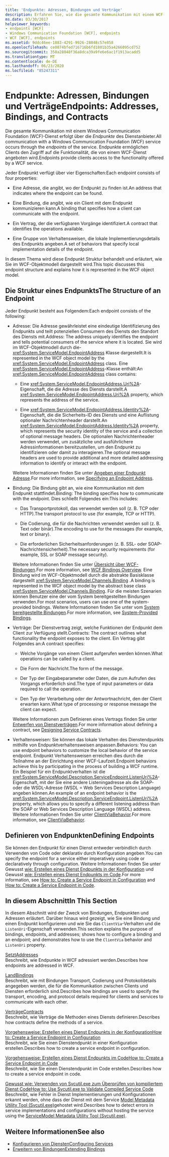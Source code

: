 ```yaml
---
title: 'Endpunkte: Adressen, Bindungen und Verträge'
description: Erfahren Sie, wie die gesamte Kommunikation mit einem WCF-Dienst über die Dienst Endpunkte erfolgt, die Clients Zugriff auf die vom Dienst angebotenen Funktionen bieten.
ms.date: 03/30/2017
helpviewer_keywords:
- endpoints [WCF]
- Windows Communication Foundation [WCF], endpoints
- WCF [WCF], endpoints
ms.assetid: 9ddc46ee-1883-4291-9926-28848c57e858
ms.openlocfilehash: ce0874bfed716716b6fd1801b35a4266095cd752
ms.sourcegitcommit: 358a28048f36a8dca39a9fe6e6ac1f1913acadd5
ms.translationtype: MT
ms.contentlocale: de-DE
ms.lasthandoff: 06/23/2020
ms.locfileid: "85247311"
---
```

# <a name="endpoints-addresses-bindings-and-contracts"></a><span data-ttu-id="1a7ac-103">Endpunkte: Adressen, Bindungen und Verträge</span><span class="sxs-lookup"><span data-stu-id="1a7ac-103">Endpoints: Addresses, Bindings, and Contracts</span></span>

<span data-ttu-id="1a7ac-104">Die gesamte Kommunikation mit einem Windows Communication Foundation (WCF)-Dienst erfolgt über die *Endpunkte* des Dienstanbieter.</span><span class="sxs-lookup"><span data-stu-id="1a7ac-104">All communication with a Windows Communication Foundation (WCF) service occurs through the *endpoints* of the service.</span></span> <span data-ttu-id="1a7ac-105">Endpunkte ermöglichen Clients den Zugriff auf die Funktionalität, die von einem WCF-Dienst angeboten wird.</span><span class="sxs-lookup"><span data-stu-id="1a7ac-105">Endpoints provide clients access to the functionality offered by a WCF service.</span></span>

<span data-ttu-id="1a7ac-106">Jeder Endpunkt verfügt über vier Eigenschaften:</span><span class="sxs-lookup"><span data-stu-id="1a7ac-106">Each endpoint consists of four properties:</span></span>

- <span data-ttu-id="1a7ac-107">Eine Adresse, die angibt, wo der Endpunkt zu finden ist.</span><span class="sxs-lookup"><span data-stu-id="1a7ac-107">An address that indicates where the endpoint can be found.</span></span>

- <span data-ttu-id="1a7ac-108">Eine Bindung, die angibt, wie ein Client mit dem Endpunkt kommunizieren kann.</span><span class="sxs-lookup"><span data-stu-id="1a7ac-108">A binding that specifies how a client can communicate with the endpoint.</span></span>

- <span data-ttu-id="1a7ac-109">Ein Vertrag, der die verfügbaren Vorgänge identifiziert.</span><span class="sxs-lookup"><span data-stu-id="1a7ac-109">A contract that identifies the operations available.</span></span>

- <span data-ttu-id="1a7ac-110">Eine Gruppe von Verhaltensweisen, die lokale Implementierungsdetails des Endpunkts angeben.</span><span class="sxs-lookup"><span data-stu-id="1a7ac-110">A set of behaviors that specify local implementation details of the endpoint.</span></span>

<span data-ttu-id="1a7ac-111">In diesem Thema wird diese Endpunkt Struktur behandelt und erläutert, wie Sie im WCF-Objektmodell dargestellt wird.</span><span class="sxs-lookup"><span data-stu-id="1a7ac-111">This topic discusses this endpoint structure and explains how it is represented in the WCF object model.</span></span>

## <a name="the-structure-of-an-endpoint"></a><span data-ttu-id="1a7ac-112">Die Struktur eines Endpunkts</span><span class="sxs-lookup"><span data-stu-id="1a7ac-112">The Structure of an Endpoint</span></span>

<span data-ttu-id="1a7ac-113">Jeder Endpunkt besteht aus Folgendem:</span><span class="sxs-lookup"><span data-stu-id="1a7ac-113">Each endpoint consists of the following:</span></span>

- <span data-ttu-id="1a7ac-114">Adresse: Die Adresse gewährleistet eine eindeutige Identifizierung des Endpunkts und teilt potenziellen Consumern des Diensts den Standort des Diensts mit.</span><span class="sxs-lookup"><span data-stu-id="1a7ac-114">Address: The address uniquely identifies the endpoint and tells potential consumers of the service where it is located.</span></span> <span data-ttu-id="1a7ac-115">Sie wird im WCF-Objektmodell durch die- <xref:System.ServiceModel.EndpointAddress> Klasse dargestellt.</span><span class="sxs-lookup"><span data-stu-id="1a7ac-115">It is represented in the WCF object model by the <xref:System.ServiceModel.EndpointAddress> class.</span></span> <span data-ttu-id="1a7ac-116">Eine <xref:System.ServiceModel.EndpointAddress>-Klasse enthält:</span><span class="sxs-lookup"><span data-stu-id="1a7ac-116">An <xref:System.ServiceModel.EndpointAddress> class contains:</span></span>

  - <span data-ttu-id="1a7ac-117">Eine <xref:System.ServiceModel.EndpointAddress.Uri%2A>-Eigenschaft, die die Adresse des Diensts darstellt.</span><span class="sxs-lookup"><span data-stu-id="1a7ac-117">A <xref:System.ServiceModel.EndpointAddress.Uri%2A> property, which represents the address of the service.</span></span>

  - <span data-ttu-id="1a7ac-118">Eine <xref:System.ServiceModel.EndpointAddress.Identity%2A>-Eigenschaft, die die Sicherheits-ID des Diensts und eine Auflistung optionaler Nachrichtenheader darstellt.</span><span class="sxs-lookup"><span data-stu-id="1a7ac-118">An <xref:System.ServiceModel.EndpointAddress.Identity%2A> property, which represents the security identity of the service and a collection of optional message headers.</span></span> <span data-ttu-id="1a7ac-119">Die optionalen Nachrichtenheader werden verwendet, um zusätzliche und ausführlichere Adressinformationen bereitzustellen, um den Endpunkt zu identifizieren oder damit zu interagieren.</span><span class="sxs-lookup"><span data-stu-id="1a7ac-119">The optional message headers are used to provide additional and more detailed addressing information to identify or interact with the endpoint.</span></span>

  <span data-ttu-id="1a7ac-120">Weitere Informationen finden Sie unter [Angeben einer Endpunkt Adresse](../specifying-an-endpoint-address.md).</span><span class="sxs-lookup"><span data-stu-id="1a7ac-120">For more information, see [Specifying an Endpoint Address](../specifying-an-endpoint-address.md).</span></span>

- <span data-ttu-id="1a7ac-121">Bindung: Die Bindung gibt an, wie eine Kommunikation mit dem Endpunkt stattfindet.</span><span class="sxs-lookup"><span data-stu-id="1a7ac-121">Binding: The binding specifies how to communicate with the endpoint.</span></span> <span data-ttu-id="1a7ac-122">Dies schließt Folgendes ein:</span><span class="sxs-lookup"><span data-stu-id="1a7ac-122">This includes:</span></span>

  - <span data-ttu-id="1a7ac-123">Das Transportprotokoll, das verwendet werden soll (z.&#160;B. TCP oder HTTP).</span><span class="sxs-lookup"><span data-stu-id="1a7ac-123">The transport protocol to use (for example, TCP or HTTP).</span></span>

  - <span data-ttu-id="1a7ac-124">Die Codierung, die für die Nachrichten verwendet werden soll (z.&#160;B. Text oder binär).</span><span class="sxs-lookup"><span data-stu-id="1a7ac-124">The encoding to use for the messages (for example, text or binary).</span></span>

  - <span data-ttu-id="1a7ac-125">Die erforderlichen Sicherheitsanforderungen (z.&#160;B. SSL- oder SOAP-Nachrichtensicherheit).</span><span class="sxs-lookup"><span data-stu-id="1a7ac-125">The necessary security requirements (for example, SSL or SOAP message security).</span></span>

  <span data-ttu-id="1a7ac-126">Weitere Informationen finden Sie unter [Übersicht über WCF-Bindungen](../bindings-overview.md).</span><span class="sxs-lookup"><span data-stu-id="1a7ac-126">For more information, see [WCF Bindings Overview](../bindings-overview.md).</span></span> <span data-ttu-id="1a7ac-127">Eine Bindung wird im WCF-Objektmodell durch die abstrakte Basisklasse dargestellt <xref:System.ServiceModel.Channels.Binding> .</span><span class="sxs-lookup"><span data-stu-id="1a7ac-127">A binding is represented in the WCF object model by the abstract base class <xref:System.ServiceModel.Channels.Binding>.</span></span> <span data-ttu-id="1a7ac-128">Für die meisten Szenarien können Benutzer eine der vom System bereitgestellten Bindungen verwenden.</span><span class="sxs-lookup"><span data-stu-id="1a7ac-128">For most scenarios, users can use one of the system-provided bindings.</span></span> <span data-ttu-id="1a7ac-129">Weitere Informationen finden Sie unter vom [System bereitgestellte Bindungen](../system-provided-bindings.md).</span><span class="sxs-lookup"><span data-stu-id="1a7ac-129">For more information, see [System-Provided Bindings](../system-provided-bindings.md).</span></span>

- <span data-ttu-id="1a7ac-130">Verträge: Der Dienstvertrag zeigt, welche Funktionen der Endpunkt dem Client zur Verfügung stellt.</span><span class="sxs-lookup"><span data-stu-id="1a7ac-130">Contracts: The contract outlines what functionality the endpoint exposes to the client.</span></span> <span data-ttu-id="1a7ac-131">Ein Vertrag gibt Folgendes an:</span><span class="sxs-lookup"><span data-stu-id="1a7ac-131">A contract specifies:</span></span>

  - <span data-ttu-id="1a7ac-132">Welche Vorgänge von einem Client aufgerufen werden können.</span><span class="sxs-lookup"><span data-stu-id="1a7ac-132">What operations can be called by a client.</span></span>

  - <span data-ttu-id="1a7ac-133">Die Form der Nachricht.</span><span class="sxs-lookup"><span data-stu-id="1a7ac-133">The form of the message.</span></span>

  - <span data-ttu-id="1a7ac-134">Der Typ der Eingabeparameter oder Daten, die zum Aufrufen des Vorgangs erforderlich sind.</span><span class="sxs-lookup"><span data-stu-id="1a7ac-134">The type of input parameters or data required to call the operation.</span></span>

  - <span data-ttu-id="1a7ac-135">Den Typ der Verarbeitung oder der Antwortnachricht, den der Client erwarten kann.</span><span class="sxs-lookup"><span data-stu-id="1a7ac-135">What type of processing or response message the client can expect.</span></span>

  <span data-ttu-id="1a7ac-136">Weitere Informationen zum Definieren eines Vertrags finden Sie unter [Entwerfen von Dienstverträgen](../designing-service-contracts.md).</span><span class="sxs-lookup"><span data-stu-id="1a7ac-136">For more information about defining a contract, see [Designing Service Contracts](../designing-service-contracts.md).</span></span>

- <span data-ttu-id="1a7ac-137">Verhaltensweisen: Sie können das lokale Verhalten des Dienstendpunkts mithilfe von Endpunktverhaltensweisen anpassen.</span><span class="sxs-lookup"><span data-stu-id="1a7ac-137">Behaviors: You can use endpoint behaviors to customize the local behavior of the service endpoint.</span></span> <span data-ttu-id="1a7ac-138">Endpunkt Verhaltensweisen erreichen dies durch die Teilnahme an der Einrichtung einer WCF-Laufzeit.</span><span class="sxs-lookup"><span data-stu-id="1a7ac-138">Endpoint behaviors achieve this by participating in the process of building a WCF runtime.</span></span> <span data-ttu-id="1a7ac-139">Ein Beispiel für ein Endpunktverhalten ist die <xref:System.ServiceModel.Description.ServiceEndpoint.ListenUri%2A>-Eigenschaft, mit der Sie eine andere Listeningadresse als die SOAP- oder die WSDL-Adresse (WSDL = Web Services Description Language) angeben können.</span><span class="sxs-lookup"><span data-stu-id="1a7ac-139">An example of an endpoint behavior is the <xref:System.ServiceModel.Description.ServiceEndpoint.ListenUri%2A> property, which allows you to specify a different listening address than the SOAP or Web Services Description Language (WSDL) address.</span></span> <span data-ttu-id="1a7ac-140">Weitere Informationen finden Sie unter [ClientViaBehavior](../diagnostics/wmi/clientviabehavior.md).</span><span class="sxs-lookup"><span data-stu-id="1a7ac-140">For more information, see [ClientViaBehavior](../diagnostics/wmi/clientviabehavior.md).</span></span>

## <a name="defining-endpoints"></a><span data-ttu-id="1a7ac-141">Definieren von Endpunkten</span><span class="sxs-lookup"><span data-stu-id="1a7ac-141">Defining Endpoints</span></span>

<span data-ttu-id="1a7ac-142">Sie können den Endpunkt für einen Dienst entweder verbindlich durch Verwenden von Code oder deklarativ durch Konfiguration angeben.</span><span class="sxs-lookup"><span data-stu-id="1a7ac-142">You can specify the endpoint for a service either imperatively using code or declaratively through configuration.</span></span> <span data-ttu-id="1a7ac-143">Weitere Informationen finden Sie unter Gewusst [wie: Erstellen eines Dienst Endpunkts in der Konfiguration](how-to-create-a-service-endpoint-in-configuration.md) und Gewusst [wie: Erstellen eines Dienst Endpunkts im Code](how-to-create-a-service-endpoint-in-code.md).</span><span class="sxs-lookup"><span data-stu-id="1a7ac-143">For more information, see [How to: Create a Service Endpoint in Configuration](how-to-create-a-service-endpoint-in-configuration.md) and [How to: Create a Service Endpoint in Code](how-to-create-a-service-endpoint-in-code.md).</span></span>

## <a name="in-this-section"></a><span data-ttu-id="1a7ac-144">In diesem Abschnitt</span><span class="sxs-lookup"><span data-stu-id="1a7ac-144">In This Section</span></span>

<span data-ttu-id="1a7ac-145">In diesem Abschnitt wird der Zweck von Bindungen, Endpunkten und Adressen erläutert. Darüber hinaus wird gezeigt, wie Sie eine Bindung und einen Endpunkt konfigurieren und wie Sie das `ClientVia`-Verhalten und die `ListenUri`-Eigenschaft verwenden.</span><span class="sxs-lookup"><span data-stu-id="1a7ac-145">This section explains the purpose of bindings, endpoints, and addresses; shows how to configure a binding and an endpoint; and demonstrates how to use the `ClientVia` behavior and `ListenUri` property.</span></span>

<span data-ttu-id="1a7ac-146">[Setzt](endpoint-addresses.md)</span><span class="sxs-lookup"><span data-stu-id="1a7ac-146">[Addresses](endpoint-addresses.md)</span></span>\
<span data-ttu-id="1a7ac-147">Beschreibt, wie Endpunkte in WCF adressiert werden.</span><span class="sxs-lookup"><span data-stu-id="1a7ac-147">Describes how endpoints are addressed in WCF.</span></span>

<span data-ttu-id="1a7ac-148">[Land](bindings.md)</span><span class="sxs-lookup"><span data-stu-id="1a7ac-148">[Bindings](bindings.md)</span></span>\
<span data-ttu-id="1a7ac-149">Beschreibt, wie mit Bindungen Transport, Codierung und Protokolldetails angegeben werden, die für die Kommunikation zwischen Clients und Diensten erforderlich sind.</span><span class="sxs-lookup"><span data-stu-id="1a7ac-149">Describes how bindings are used to specify the transport, encoding, and protocol details required for clients and services to communicate with each other.</span></span>

<span data-ttu-id="1a7ac-150">[Verträge](contracts.md)</span><span class="sxs-lookup"><span data-stu-id="1a7ac-150">[Contracts](contracts.md)</span></span>\
<span data-ttu-id="1a7ac-151">Beschreibt, wie Verträge die Methoden eines Diensts definieren.</span><span class="sxs-lookup"><span data-stu-id="1a7ac-151">Describes how contracts define the methods of a service.</span></span>

<span data-ttu-id="1a7ac-152">[Vorgehensweise: Erstellen eines Dienst Endpunkts in der Konfiguration](how-to-create-a-service-endpoint-in-configuration.md)</span><span class="sxs-lookup"><span data-stu-id="1a7ac-152">[How to: Create a Service Endpoint in Configuration](how-to-create-a-service-endpoint-in-configuration.md)</span></span>\
<span data-ttu-id="1a7ac-153">Beschreibt, wie Sie einen Dienstendpunkt in einer Konfiguration erstellen.</span><span class="sxs-lookup"><span data-stu-id="1a7ac-153">Describes how to create a service endpoint in configuration.</span></span>

<span data-ttu-id="1a7ac-154">[Vorgehensweise: Erstellen eines Dienst Endpunkts im Code](how-to-create-a-service-endpoint-in-code.md)</span><span class="sxs-lookup"><span data-stu-id="1a7ac-154">[How to: Create a Service Endpoint in Code](how-to-create-a-service-endpoint-in-code.md)</span></span>\
<span data-ttu-id="1a7ac-155">Beschreibt, wie Sie einen Dienstendpunkt im Code erstellen.</span><span class="sxs-lookup"><span data-stu-id="1a7ac-155">Describes how to create a service endpoint in code.</span></span>

<span data-ttu-id="1a7ac-156">[Gewusst wie: Verwenden von Svcutil.exe zum Überprüfen von kompiliertem Dienst Code](how-to-use-svcutil-exe-to-validate-compiled-service-code.md)</span><span class="sxs-lookup"><span data-stu-id="1a7ac-156">[How to: Use Svcutil.exe to Validate Compiled Service Code](how-to-use-svcutil-exe-to-validate-compiled-service-code.md)</span></span>\
<span data-ttu-id="1a7ac-157">Beschreibt, wie Fehler in Dienst Implementierungen und Konfigurationen erkannt werden, ohne dass der Dienst mit dem Service [Model Metadata Utility Tool (Svcutil.exe)](../servicemodel-metadata-utility-tool-svcutil-exe.md)gehostet wird.</span><span class="sxs-lookup"><span data-stu-id="1a7ac-157">Describes how to detect errors in service implementations and configurations without hosting the service using the [ServiceModel Metadata Utility Tool (Svcutil.exe)](../servicemodel-metadata-utility-tool-svcutil-exe.md).</span></span>

## <a name="see-also"></a><span data-ttu-id="1a7ac-158">Weitere Informationen</span><span class="sxs-lookup"><span data-stu-id="1a7ac-158">See also</span></span>

- [<span data-ttu-id="1a7ac-159">Konfigurieren von Diensten</span><span class="sxs-lookup"><span data-stu-id="1a7ac-159">Configuring Services</span></span>](../configuring-services.md)
- [<span data-ttu-id="1a7ac-160">Erweitern von Bindungen</span><span class="sxs-lookup"><span data-stu-id="1a7ac-160">Extending Bindings</span></span>](../extending/extending-bindings.md)
